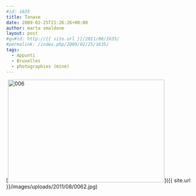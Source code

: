 ```yaml
---
#id: 1635
title: Tanase
date: 2009-02-25T21:26:26+00:00
author: marta smaldone
layout: post
#gu#id: http://{{ site.url }}/2011/08/1635/
#permalink: /index.php/2009/02/25/1635/
tags:
  - Appunti
  - Bruxelles
  - photographies (mine)
---
```

[<img class="aligncenter size-full wp-image-1638" title="006" src="{{ site.url }}/images/uploads/2011/08/0062.jpg" alt="006" width="425" height="279" srcset="{{ site.url }}/images/uploads/2011/08/0062.jpg 425w, {{ site.url }}/images/uploads/2011/08/0062-300x197.jpg 300w" sizes="(max-width: 425px) 100vw, 425px" />]({{ site.url }}/images/uploads/2011/08/0062.jpg)